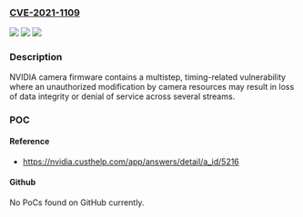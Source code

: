 ### [CVE-2021-1109](https://cve.mitre.org/cgi-bin/cvename.cgi?name=CVE-2021-1109)
![](https://img.shields.io/static/v1?label=Product&message=Jetson%20AGX%20Xavier%20series%2C%20Jetson%20Xavier%20NX%2C%20Jetson%20TX2%20series%2C%20Jetson%20TX2%20NX%2C%20Jetson%20Nano%2C%20Jetson%20Nano%202GB%2C%20Jetson%20TX1.&color=blue)
![](https://img.shields.io/static/v1?label=Version&message=n%2Fa&color=blue)
![](https://img.shields.io/static/v1?label=Vulnerability&message=data%20integrity%2C%20denial%20of%20service.&color=brighgreen)

### Description

NVIDIA camera firmware contains a multistep, timing-related vulnerability where an unauthorized modification by camera resources may result in loss of data integrity or denial of service across several streams.

### POC

#### Reference
- https://nvidia.custhelp.com/app/answers/detail/a_id/5216

#### Github
No PoCs found on GitHub currently.

